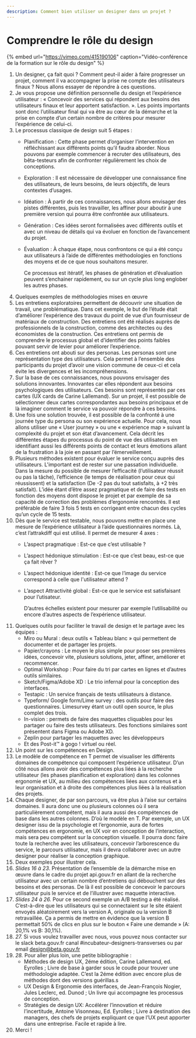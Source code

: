 ```yaml
---
description: Comment bien utiliser un designer dans un projet ?
---
```


# Comprendre le rôle du design

{% embed url="https://vimeo.com/415190106" caption="Vidéo-conférence de la formation sur le rôle du design" %}

1. Un designer, ça fait quoi ? Comment peut-il aider à faire progresser un projet, comment il va accompagner la prise ne compte des utilisateurs finaux ? Nous allons essayer de répondre à ces questions.
2. Je vous propose une définition personnelle du design et l’expérience utilisateur : « Concevoir des services qui répondent aux besoins des utilisateurs finaux et leur apportent satisfaction. ». Les points importants sont donc l’utilisateur final qui va être au cœur de la démarche et la prise en compte d’un certain nombre de critères pour mesurer l’expérience de celui-ci.
3. Le processus classique de design suit 5 étapes :
   * Planification : Cette phase permet d’organiser l’intervention en réfléchissant aux différents points qu’il faudra aborder. Nous pouvons par exemple commencer à recruter des utilisateurs, des bêta-testeurs afin de confronter régulièrement les choix de conceptions.
   * Exploration : Il est nécessaire de développer une connaissance fine des utilisateurs, de leurs besoins, de leurs objectifs, de leurs contextes d’usages.
   * Idéation : À partir de ces connaissances, nous allons envisager des pistes différentes, puis les travailler, les affiner pour aboutir à une première version qui pourra être confrontée aux utilisateurs.
   * Génération : Ces idées seront formalisées avec différents outils et avec un niveau de détails qui va évoluer en fonction de l’avancement du projet.
   * Évaluation : À chaque étape, nous confrontons ce qui a été conçu aux utilisateurs à l’aide de différentes méthodologies en fonctions des moyens et de ce que nous souhaitons mesurer.

     Ce processus est itératif, les phases de génération et d’évaluation peuvent s’enchainer rapidement, ou sur un cycle plus long englober les autres phases.
4. Quelques exemples de méthodologies mises en œuvre
5. Les entretiens exploratoires permettent de découvrir une situation de travail, une problématique. Dans cet exemple, le but de l’étude était d’améliorer l’expérience des travaux du point de vue d’un fournisseur de matériaux de construction. Des entretiens ont été réalisés auprès de professionnels de la construction, comme des architectes ou des économistes de la construction. Ces entretiens ont permis de comprendre le processus global et d’identifier des points faibles pouvant servir de levier pour améliorer l’expérience.
6. Ces entretiens ont abouti sur des personas. Les personas sont une représentation type des utilisateurs. Cela permet à l’ensemble des participants du projet d’avoir une vision commune de ceux-ci et cela évite les divergences et les incompréhensions.
7. Sur la base de ces connaissances, nous pouvons envisager des solutions innovantes. Innovantes car elles répondent aux besoins psychologiques des utilisateurs. Ces besoins sont représentés par ces cartes \(UX cards de Carine Lallemand\). Sur un projet, il est possible de sélectionner deux cartes correspondantes aux besoins principaux et de là imaginer comment le service va pouvoir répondre à ces besoins.
8. Une fois une solution trouvée, il est possible de la confronté à une journée type du persona ou son expérience actuelle. Pour cela, nous allons utiliser une « User journey » ou une « expérience map » suivant la complexité du projet et son état d’avancement. Cela décrit les différentes étapes du processus du point de vue des utilisateurs en identifiant aussi les différents points de contact et leurs émotions allant de la frustration à la joie en passant par l’émerveillement.
9. Plusieurs méthodes existent pour évaluer le service conçu auprès des utilisateurs. L'important est de rester sur une passation individuelle. Dans la mesure du possible de mesurer l’efficacité \(l’utilisateur réussit ou pas la tâche\), l’efficience \(le temps de réalisation pour ceux qui réussissent\) et la satisfaction \(De -2 pas du tout satisfaits, à +2 très satisfait\). L’idée étant d’être assez pragmatique et de faire des tests en fonction des moyens dont dispose le projet et par exemple de sa capacité de correction des problèmes d’ergonomie rencontrés. Il est préférable de faire 3 fois 5 tests en corrigeant entre chacun des cycles qu’un cycle de 15 tests.
10. Dès que le service est testable, nous pouvons mettre en place une mesure de l’expérience utilisateur à l’aide questionnaires normés. Là, c’est l’attrakdiff qui est utilisé. Il permet de mesurer 4 axes :
    * L’aspect pragmatique : Est-ce que c’est utilisable ?
    * L’aspect hédonique stimulation : Est-ce que c’est beau, est-ce que ça fait rêver ?
    * L’aspect hédonique identité : Est-ce que l’image du service correspond à celle que l'utilisateur attend ?
    * L’aspect Attractivité global : Est-ce que le service est satisfaisant pour l’utisateur.

      D’autres échelles existent pour mesurer par exemple l’utilisabilité ou encore d’autres aspects de l’expérience utilisateur.
11. Quelques outils pour faciliter le travail de design et le partage avec les équipes :
    * Miro ou Mural : deux outils « Tableau blanc » qui permettent de documenter et de partager les projets.
    * Papier/crayons : Le moyen le plus simple pour poser ses premières idées, concevoir vite, plusieurs solutions, jeter, affiner, améliorer et recommencer.
    * Optimal Workshop : Pour faire du tri par cartes en lignes et d’autres outils similaires.
    * Sketch/Figma/Adobe XD : Le trio infernal pour la conception des interfaces.
    * Testapic : Un service français de tests utilisateurs à distance.
    * Typeform/ Google form/Lime survey : des outils pour faire des questionnaires. Limesurvey étant un outil open source, le plus complet des trois.
    * In-vision : permets de faire des maquettes cliquables pour les partager ou faire des tests utilisateurs. Des fonctions similaires sont présentent dans Figma ou Adobe XD.
    * Zeplin pour partager les maquettes avec les développeurs
    * Et des Post-it™ à gogo ! virtuel ou réel.
12. Un point sur les compétences en Design.
13. Le modèle de compétence en T permet de visualiser les différents domaines de compétence qui composent l’expérience utilisateur. D’un côté nous allons avoir des compétences plus liées à la recherche utilisateur \(les phases planification et exploration\) dans les colonnes ergonomie et UX, au milieu des compétences liées aux contenus et à leur organisation et à droite des compétences plus liées à la réalisation des projets. 
14. Chaque designer, de par son parcours, va être plus à l’aise sur certains domaines. Il aura donc une ou plusieurs colonnes où il sera particulièrement compétent, mais il aura aussi des compétences de base dans les autres colonnes. D’où le modèle en T. Par exemple, un UX designer issu de la psychologie et l’ergonomie, aura de fortes compétences en ergonomie, en UX voir en conception de l’interaction, mais sera peu compétent sur la conception visuelle. Il pourra donc faire toute la recherche avec les utilisateurs, concevoir l’arborescence du service, le parcours utilisateur, mais il devra collaborer avec un autre designer pour réaliser la conception graphique.
15. Deux exemples pour illustrer cela.
16. _Slides 16 à 23_. Présentation de l’ensemble de la démarche mise en œuvre dans le cadre du projet api.gouv.fr en allant de la recherche utilisateur avec un certain nombre d’entretiens qui débouchent sur des besoins et des personas. De là il est possible de concevoir le parcours utilisateur puis le service et de l’illustrer avec maquette interactive.
17. _Slides 24 à 26._ Pour ce second exemple un A/B testing a été réalisé. C’est-à-dire que les utilisateurs qui se connectaient sur le site étaient envoyés aléatoirement vers la version A, originale ou la version B retravaillée. Ça a permis de mettre en évidence que la version B permettait 50% de clics en plus sur le bouton « Faire une demande »  \(A: 20,1% vs B: 30,1%\).
18. _27._ Si vous voulez travailler avec nous, vous pouvez nous contacter sur le slack  beta.gouv.fr canal \#incubateur-designers-transverses ou par email    design@beta.gouv.fr
19. _28._ Pour aller plus loin, une petite bibliographie :
    * Méthodes de design UX, 2éme édition, Carine Lallemand, ed. Eyrolles ; Livre de base à garder sous le coude pour trouver une méthodologie adaptée. C’est la 2éme édition avec encore plus de méthodes dont des versions guérillas.s
    * UX Design & Ergonomie des interfaces, de Jean-François Nogier,‎ Jules Leclerc, ed. Dunod ; Un livre qui accompagne les processus de conception.
    * Stratégies de design UX: Accélérer l’innovation et réduire l’incertitude, Antoine Visonneau, Ed. Eyrolles ; Livre à destination des managers, des chefs de projets expliquant ce que l’UX peut apporter dans une entreprise. Facile et rapide à lire.
20. Merci !

